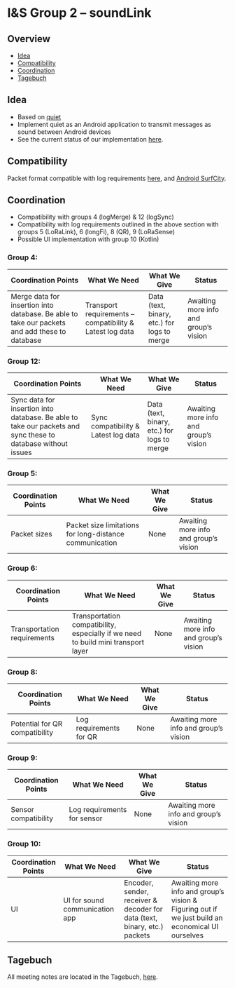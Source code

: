 # I&S Group 2 – soundLink

## Overview

*	[Idea](#idea)
*	[Compatibility](#compatibility)
* [Coordination](#coordination)
* [Tagebuch](#tagebuch)

## Idea
* Based on [quiet](https://github.com/quiet/org.quietmodem.Quiet)
* Implement quiet as an Android application to transmit messages as sound between Android devices
* See the current status of our implementation [here](https://github.com/RenatoFarruggio/quietmodem).

## Compatibility
Packet format compatible with log requirements [here](https://github.com/cn-uofbasel/BACnet/blob/master/doc/BACnet-event-structure.md), and [Android SurfCity](https://github.com/ckschim/SurfCity-Android).

## Coordination
* Compatibility with groups 4 (logMerge) & 12 (logSync)
* Compatibility with log requirements outlined in the above section with groups 5 (LoRaLink), 6 (longFi), 8 (QR), 9 (LoRaSense)
* Possible UI implementation with group 10 (Kotlin)

### Group 4:

| Coordination Points | What We Need | What We Give| Status|
|------------------------------|---------------------|------------------------------------------------|----------------------------------|
| Merge data for insertion into database. Be able to take our packets and add these to database | Transport requirements – compatibility & Latest log data | Data (text, binary, etc.) for logs to merge | Awaiting more info and group’s vision|

### Group 12:

| Coordination Points | What We Need | What We Give| Status|
|------------------------------|---------------------|------------------------------------------------|----------------------------------|
| Sync data for insertion into database. Be able to take our packets and sync these to database without issues | Sync compatibility & Latest log data | Data (text, binary, etc.) for logs to merge | Awaiting more info and group’s vision|

### Group 5: 

| Coordination Points | What We Need | What We Give| Status|
|------------------------------|---------------------|------------------------------------------------|----------------------------------|
| Packet sizes | Packet size limitations for long-distance communication| None | Awaiting more info and group’s vision|

### Group 6: 

| Coordination Points | What We Need | What We Give| Status|
|------------------------------|---------------------|------------------------------------------------|----------------------------------|
| Transportation requirements | Transportation compatibility, especially if we need to build mini transport layer| None | Awaiting more info and group’s vision|

### Group 8: 

| Coordination Points | What We Need | What We Give| Status|
|------------------------------|---------------------|------------------------------------------------|----------------------------------|
| Potential for QR compatibility| Log requirements for QR| None | Awaiting more info and group’s vision|

### Group 9: 

| Coordination Points | What We Need | What We Give| Status|
|------------------------------|---------------------|------------------------------------------------|----------------------------------|
| Sensor compatibility | Log requirements for sensor| None | Awaiting more info and group’s vision|

### Group 10: 

| Coordination Points | What We Need | What We Give| Status|
|------------------------------|---------------------|------------------------------------------------|----------------------------------|
| UI | UI for sound communication app| Encoder, sender, receiver & decoder for data (text, binary, etc.) packets | Awaiting more info and group’s vision & Figuring out if we just build an economical UI ourselves|

## Tagebuch

All meeting notes are located in the Tagebuch, [here](https://github.com/cn-uofbasel/BACnet/blob/master/groups/02-soundLink/Tagebuch.md).

